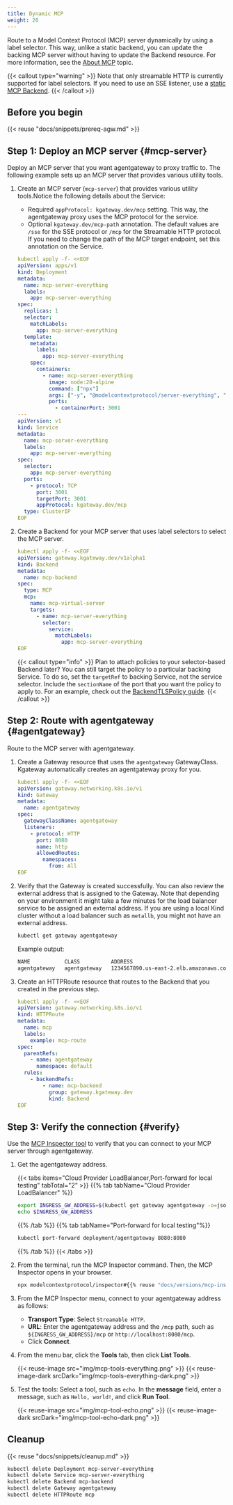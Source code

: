 ```yaml
---
title: Dynamic MCP
weight: 20
---
```


Route to a Model Context Protocol (MCP) server dynamically by using a label selector. This way, unlike a static backend, you can update the backing MCP server without having to update the Backend resource. For more information, see the [About MCP](../#about) topic.

{{< callout type="warning" >}}
Note that only streamable HTTP is currently supported for label selectors. If you need to use an SSE listener, use a [static MCP Backend](../static-mcp/).
{{< /callout >}}

## Before you begin

{{< reuse "docs/snippets/prereq-agw.md" >}}

## Step 1: Deploy an MCP server {#mcp-server}

Deploy an MCP server that you want agentgateway to proxy traffic to. The following example sets up an MCP server that provides various utility tools.

1. Create an MCP server (`mcp-server`) that provides various utility tools.Notice the following details about the Service:
   * Required `appProtocol: kgateway.dev/mcp` setting. This way, the agentgateway proxy uses the MCP protocol for the service.
   * Optional `kgateway.dev/mcp-path` annotation. The default values are `/sse` for the SSE protocol or `/mcp` for the Streamable HTTP protocol. If you need to change the path of the MCP target endpoint, set this annotation on the Service.

   ```yaml
   kubectl apply -f- <<EOF
   apiVersion: apps/v1
   kind: Deployment
   metadata:
     name: mcp-server-everything
     labels:
       app: mcp-server-everything
   spec:
     replicas: 1
     selector:
       matchLabels:
         app: mcp-server-everything
     template:
       metadata:
         labels:
           app: mcp-server-everything
       spec:
         containers:
           - name: mcp-server-everything
             image: node:20-alpine
             command: ["npx"]
             args: ["-y", "@modelcontextprotocol/server-everything", "streamableHttp"]
             ports:
               - containerPort: 3001
   ---
   apiVersion: v1
   kind: Service
   metadata:
     name: mcp-server-everything
     labels:
       app: mcp-server-everything
   spec:
     selector:
       app: mcp-server-everything
     ports:
       - protocol: TCP
         port: 3001
         targetPort: 3001
         appProtocol: kgateway.dev/mcp
     type: ClusterIP
   EOF
   ```

2. Create a Backend for your MCP server that uses label selectors to select the MCP server.

   ```yaml
   kubectl apply -f- <<EOF
   apiVersion: gateway.kgateway.dev/v1alpha1
   kind: Backend
   metadata:
     name: mcp-backend
   spec:
     type: MCP
     mcp:
       name: mcp-virtual-server
       targets:
         - name: mcp-server-everything
           selector:
             service:
               matchLabels:
                 app: mcp-server-everything
   EOF
   ```

   {{< callout type="info" >}}
   Plan to attach policies to your selector-based Backend later? You can still target the policy to a particular backing Service. To do so, set the `targetRef` to backing Service, not the service selector. Include the `sectionName` of the port that you want the policy to apply to. For an example, check out the [BackendTLSPolicy guide](../../../security/backend-tls/).
   {{< /callout >}}

## Step 2: Route with agentgateway {#agentgateway}

Route to the MCP server with agentgateway.

1. Create a Gateway resource that uses the `agentgateway` GatewayClass. Kgateway automatically creates an agentgateway proxy for you.

   ```yaml
   kubectl apply -f- <<EOF
   apiVersion: gateway.networking.k8s.io/v1
   kind: Gateway
   metadata:
     name: agentgateway
   spec:
     gatewayClassName: agentgateway
     listeners:
       - protocol: HTTP
         port: 8080
         name: http
         allowedRoutes:
           namespaces:
             from: All
   EOF
   ```

2. Verify that the Gateway is created successfully. You can also review the external address that is assigned to the Gateway. Note that depending on your environment it might take a few minutes for the load balancer service to be assigned an external address. If you are using a local Kind cluster without a load balancer such as `metallb`, you might not have an external address.

   ```sh
   kubectl get gateway agentgateway
   ```

   Example output: 
   
   ```txt
   NAME           CLASS          ADDRESS                                  PROGRAMMED   AGE
   agentgateway   agentgateway   1234567890.us-east-2.elb.amazonaws.com   True         93s
   ```

3. Create an HTTPRoute resource that routes to the Backend that you created in the previous step.

   ```yaml
   kubectl apply -f- <<EOF
   apiVersion: gateway.networking.k8s.io/v1
   kind: HTTPRoute
   metadata:
     name: mcp
     labels:
       example: mcp-route
   spec:
     parentRefs:
       - name: agentgateway
         namespace: default
     rules:
       - backendRefs:
           - name: mcp-backend
             group: gateway.kgateway.dev
             kind: Backend
   EOF
   ```

## Step 3: Verify the connection {#verify}

Use the [MCP Inspector tool](https://modelcontextprotocol.io/legacy/tools/inspector) to verify that you can connect to your MCP server through agentgateway.

1. Get the agentgateway address.
   
   {{< tabs items="Cloud Provider LoadBalancer,Port-forward for local testing" tabTotal="2" >}}
   {{% tab tabName="Cloud Provider LoadBalancer" %}}
   ```sh
   export INGRESS_GW_ADDRESS=$(kubectl get gateway agentgateway -o=jsonpath="{.status.addresses[0].value}")
   echo $INGRESS_GW_ADDRESS
   ```
   {{% /tab %}}
   {{% tab tabName="Port-forward for local testing"%}}
   ```sh
   kubectl port-forward deployment/agentgateway 8080:8080
   ```
   {{% /tab %}}
   {{< /tabs >}}

2. From the terminal, run the MCP Inspector command. Then, the MCP Inspector opens in your browser.
   
   ```sh
   npx modelcontextprotocol/inspector#{{% reuse "docs/versions/mcp-inspector.md" %}}
   ```

3. From the MCP Inspector menu, connect to your agentgateway address as follows:
   * **Transport Type**: Select `Streamable HTTP`.
   * **URL**: Enter the agentgateway address and the `/mcp` path, such as `${INGRESS_GW_ADDRESS}/mcp` or `http://localhost:8080/mcp`.
   * Click **Connect**.

4. From the menu bar, click the **Tools** tab, then click **List Tools**.

   {{< reuse-image src="img/mcp-tools-everything.png" >}}
   {{< reuse-image-dark srcDark="img/mcp-tools-everything-dark.png" >}}

5. Test the tools: Select a tool, such as `echo`. In the **message** field, enter a message, such as `Hello, world!`, and click **Run Tool**.

   {{< reuse-image src="img/mcp-tool-echo.png" >}}
   {{< reuse-image-dark srcDark="img/mcp-tool-echo-dark.png" >}}

## Cleanup

{{< reuse "docs/snippets/cleanup.md" >}}

```sh
kubectl delete Deployment mcp-server-everything
kubectl delete Service mcp-server-everything
kubectl delete Backend mcp-backend
kubectl delete Gateway agentgateway
kubectl delete HTTPRoute mcp
```